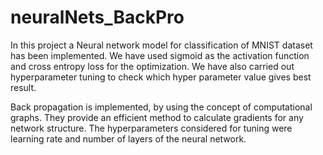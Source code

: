 # neuralNets_BackPro

In this project a Neural network model for classification of MNIST dataset has been implemented. We have used sigmoid as the activation function and cross entropy loss for the optimization. We have also carried out hyperparameter tuning to check which hyper parameter value gives best result.

Back propagation is implemented, by using the concept of computational graphs. They provide an efficient method to calculate gradients for any network structure. The hyperparameters considered for tuning were learning rate and number of layers of the neural network.
